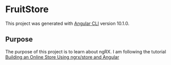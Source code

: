 # FruitStore

This project was generated with [Angular CLI](https://github.com/angular/angular-cli) version 10.1.0.

## Purpose

The purpose of this project is to learn about ngRX. I am following the tutorial [Building an Online Store Using ngrx/store and Angular](https://www.telerik.com/blogs/building-an-online-store-using-ngrx-store-and-angular)
